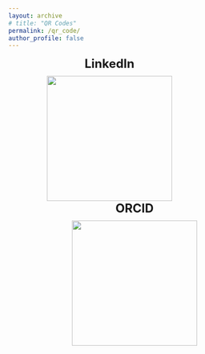 ```yaml
---
layout: archive
# title: "QR Codes"
permalink: /qr_code/
author_profile: false
---
```


<div style="text-align: center;">
    <div style="display: inline-block;vertical-align: top; margin-right: 100px; text-align: center;">
        <b style="font-size: 24px;">LinkedIn</b><br>
        <img src="{{ site.url }}/images/linkedin_qr_code_croped.jpeg" width="250" height="250" style="margin-top: 10px;"/>
    </div>
    <div style="display: inline-block;vertical-align: top; text-align: center;">
        <b style="font-size: 24px;">ORCID</b><br>
        <img src="{{ site.url }}/images/ORCID.png" width="250" height="250" style="margin-top: 10px;"/>
    </div>
</div>

<style>
    @media (max-width: 768px) {
        div[style*="inline-block"] {
            display: block;
            vertical-align: top;
            margin-right: 0px;
            margin-bottom: 20px;
        }a
    }
</style>